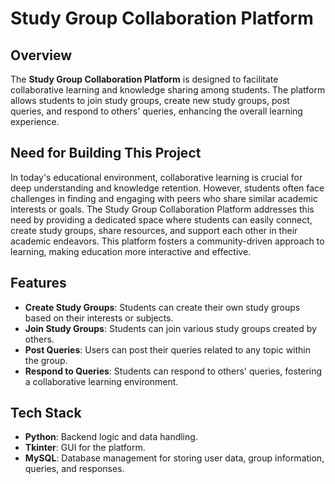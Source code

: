 # Study Group Collaboration Platform

## Overview

The **Study Group Collaboration Platform** is designed to facilitate collaborative learning and knowledge sharing among students. The platform allows students to join study groups, create new study groups, post queries, and respond to others' queries, enhancing the overall learning experience.

## Need for Building This Project

In today's educational environment, collaborative learning is crucial for deep understanding and knowledge retention. However, students often face challenges in finding and engaging with peers who share similar academic interests or goals. The Study Group Collaboration Platform addresses this need by providing a dedicated space where students can easily connect, create study groups, share resources, and support each other in their academic endeavors. This platform fosters a community-driven approach to learning, making education more interactive and effective.

## Features

- **Create Study Groups**: Students can create their own study groups based on their interests or subjects.
- **Join Study Groups**: Students can join various study groups created by others.
- **Post Queries**: Users can post their queries related to any topic within the group.
- **Respond to Queries**: Students can respond to others' queries, fostering a collaborative learning environment.

## Tech Stack

- **Python**: Backend logic and data handling.
- **Tkinter**: GUI for the platform.
- **MySQL**: Database management for storing user data, group information, queries, and responses.


